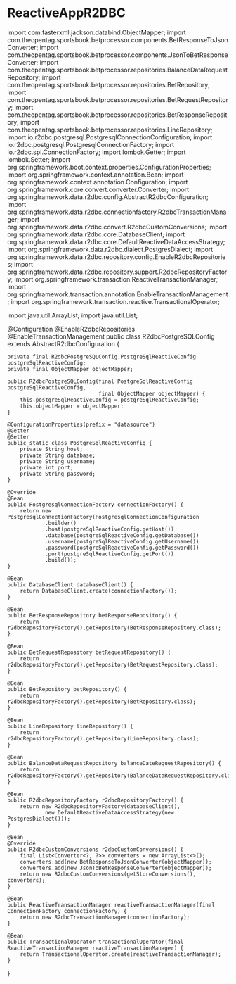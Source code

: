 # ReactiveAppR2DBC

import com.fasterxml.jackson.databind.ObjectMapper;
import com.theopentag.sportsbook.betprocessor.components.BetResponseToJsonConverter;
import com.theopentag.sportsbook.betprocessor.components.JsonToBetResponseConverter;
import com.theopentag.sportsbook.betprocessor.repositories.BalanceDataRequestRepository;
import com.theopentag.sportsbook.betprocessor.repositories.BetRepository;
import com.theopentag.sportsbook.betprocessor.repositories.BetRequestRepository;
import com.theopentag.sportsbook.betprocessor.repositories.BetResponseRepository;
import com.theopentag.sportsbook.betprocessor.repositories.LineRepository;
import io.r2dbc.postgresql.PostgresqlConnectionConfiguration;
import io.r2dbc.postgresql.PostgresqlConnectionFactory;
import io.r2dbc.spi.ConnectionFactory;
import lombok.Getter;
import lombok.Setter;
import org.springframework.boot.context.properties.ConfigurationProperties;
import org.springframework.context.annotation.Bean;
import org.springframework.context.annotation.Configuration;
import org.springframework.core.convert.converter.Converter;
import org.springframework.data.r2dbc.config.AbstractR2dbcConfiguration;
import org.springframework.data.r2dbc.connectionfactory.R2dbcTransactionManager;
import org.springframework.data.r2dbc.convert.R2dbcCustomConversions;
import org.springframework.data.r2dbc.core.DatabaseClient;
import org.springframework.data.r2dbc.core.DefaultReactiveDataAccessStrategy;
import org.springframework.data.r2dbc.dialect.PostgresDialect;
import org.springframework.data.r2dbc.repository.config.EnableR2dbcRepositories;
import org.springframework.data.r2dbc.repository.support.R2dbcRepositoryFactory;
import org.springframework.transaction.ReactiveTransactionManager;
import org.springframework.transaction.annotation.EnableTransactionManagement;
import org.springframework.transaction.reactive.TransactionalOperator;

import java.util.ArrayList;
import java.util.List;

@Configuration
@EnableR2dbcRepositories
@EnableTransactionManagement
public class R2dbcPostgreSQLConfig extends AbstractR2dbcConfiguration {

    private final R2dbcPostgreSQLConfig.PostgreSqlReactiveConfig postgreSqlReactiveConfig;
    private final ObjectMapper objectMapper;

    public R2dbcPostgreSQLConfig(final PostgreSqlReactiveConfig postgreSqlReactiveConfig,
                                 final ObjectMapper objectMapper) {
        this.postgreSqlReactiveConfig = postgreSqlReactiveConfig;
        this.objectMapper = objectMapper;
    }

    @ConfigurationProperties(prefix = "datasource")
    @Getter
    @Setter
    public static class PostgreSqlReactiveConfig {
        private String host;
        private String database;
        private String username;
        private int port;
        private String password;
    }

    @Override
    @Bean
    public PostgresqlConnectionFactory connectionFactory() {
        return new PostgresqlConnectionFactory(PostgresqlConnectionConfiguration
                .builder()
                .host(postgreSqlReactiveConfig.getHost())
                .database(postgreSqlReactiveConfig.getDatabase())
                .username(postgreSqlReactiveConfig.getUsername())
                .password(postgreSqlReactiveConfig.getPassword())
                .port(postgreSqlReactiveConfig.getPort())
                .build());
    }

    @Bean
    public DatabaseClient databaseClient() {
        return DatabaseClient.create(connectionFactory());
    }

    @Bean
    public BetResponseRepository betResponseRepository() {
        return r2dbcRepositoryFactory().getRepository(BetResponseRepository.class);
    }

    @Bean
    public BetRequestRepository betRequestRepository() {
        return r2dbcRepositoryFactory().getRepository(BetRequestRepository.class);
    }

    @Bean
    public BetRepository betRepository() {
        return r2dbcRepositoryFactory().getRepository(BetRepository.class);
    }

    @Bean
    public LineRepository lineRepository() {
        return r2dbcRepositoryFactory().getRepository(LineRepository.class);
    }

    @Bean
    public BalanceDataRequestRepository balanceDateRequestRepository() {
        return r2dbcRepositoryFactory().getRepository(BalanceDataRequestRepository.class);
    }

    @Bean
    public R2dbcRepositoryFactory r2dbcRepositoryFactory() {
        return new R2dbcRepositoryFactory(databaseClient(),
                new DefaultReactiveDataAccessStrategy(new PostgresDialect()));
    }

    @Bean
    @Override
    public R2dbcCustomConversions r2dbcCustomConversions() {
        final List<Converter<?, ?>> converters = new ArrayList<>();
        converters.add(new BetResponseToJsonConverter(objectMapper));
        converters.add(new JsonToBetResponseConverter(objectMapper));
        return new R2dbcCustomConversions(getStoreConversions(), converters);
    }

    @Bean
    public ReactiveTransactionManager reactiveTransactionManager(final ConnectionFactory connectionFactory) {
        return new R2dbcTransactionManager(connectionFactory);
    }

    @Bean
    public TransactionalOperator transactionalOperator(final ReactiveTransactionManager reactiveTransactionManager) {
        return TransactionalOperator.create(reactiveTransactionManager);
    }
}
